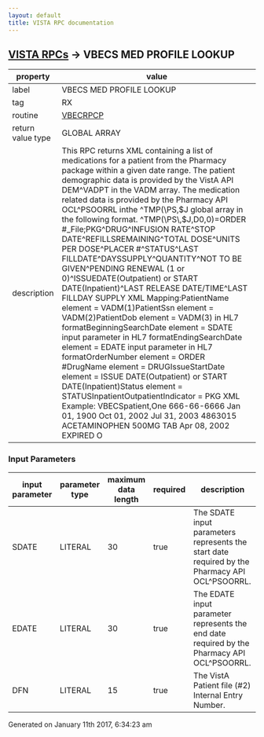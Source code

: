 ```yaml
---
layout: default
title: VISTA RPC documentation
---
```




## [VISTA RPCs](TableOfContent.md) &#8594; VBECS MED PROFILE LOOKUP 

 property | value 
--- | --- 
 label | VBECS MED PROFILE LOOKUP
 tag | RX
 routine | [VBECRPCP](http://code.osehra.org/dox/Routine_VBECRPCP_source.html)
 return value type | GLOBAL ARRAY
 description | This RPC returns XML containing a list of medications for a patient from the Pharmacy package within a given date range. The patient demographic data is provided by the VistA API DEM^VADPT in the VADM array. The medication related data is provided by the Pharmacy API OCL^PSOORRL inthe ^TMP(\PS\,$J global array in the following format. ^TMP(\PS\,$J,D0,0)=ORDER #_File;PKG^DRUG^INFUSION RATE^STOP DATE^REFILLSREMAINING^TOTAL DOSE^UNITS PER DOSE^PLACER #^STATUS^LAST FILLDATE^DAYSSUPPLY^QUANTITY^NOT TO BE GIVEN^PENDING RENEWAL (1 or 0)^ISSUEDATE(Outpatient) or START DATE(Inpatient)^LAST RELEASE DATE/TIME^LAST FILLDAY SUPPLY XML Mapping:PatientName element =          VADM(1)PatientSsn element =           VADM(2)PatientDob element =           VADM(3) in HL7 formatBeginningSearchDate element =  SDATE input parameter in HL7 formatEndingSearchDate element =     EDATE input parameter in HL7 formatOrderNumber element =          ORDER #DrugName element =             DRUGIssueStartDate element =       ISSUE DATE(Outpatient) or START                                DATE(Inpatient)Status element =               STATUSInpatientOutpatientIndicator = PKG XML Example:<MedicationProfile>    <PatientName>VBECSpatient,One</PatientName>    <PatientSsn>666-66-6666</PatientSsn>    <PatientDob>Jan 01, 1900</PatientDob>    <BeginningSearchDate>Oct 01, 2002</BeginningSearchDate>    <EndingSearchDate>Jul 31, 2003</EndingSearchDate>    <Order>        <OrderNumber>4863015</OrderNumber>        <DrugName>ACETAMINOPHEN 500MG TAB</DrugName>        <IssueStartDate>Apr 08, 2002</IssueStartDate>        <Status>EXPIRED</Status>        <InpatientOutpatientIndicator>O</InpatientOutpatientIndicator>    </Order></MedicationProfile>

### Input Parameters

| input parameter | parameter type | maximum data length | required | description | 
| --- | --- | --- | --- | --- | 
| SDATE | LITERAL | 30 | true | The SDATE input parameters represents the start date required by the Pharmacy API OCL^PSOORRL. | 
| EDATE | LITERAL | 30 | true | The EDATE input parameter represents the end date required by the Pharmacy API OCL^PSOORRL. | 
| DFN | LITERAL | 15 | true | The VistA Patient file (#2) Internal Entry Number. | 




Generated on January 11th 2017, 6:34:23 am